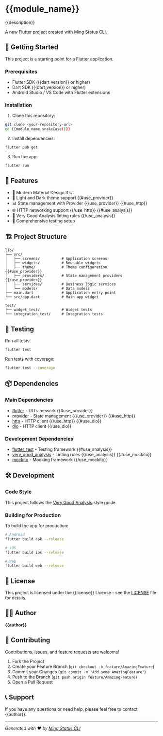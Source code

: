 # {{module_name}}

{{description}}

A new Flutter project created with Ming Status CLI.

## 🚀 Getting Started

This project is a starting point for a Flutter application.

### Prerequisites

- Flutter SDK ({{dart_version}} or higher)
- Dart SDK ({{dart_version}} or higher)
- Android Studio / VS Code with Flutter extensions

### Installation

1. Clone this repository:
```bash
git clone <your-repository-url>
cd {{module_name.snakeCase()}}
```

2. Install dependencies:
```bash
flutter pub get
```

3. Run the app:
```bash
flutter run
```

## 📱 Features

- 🎨 Modern Material Design 3 UI
- 🌙 Light and Dark theme support
{{#use_provider}}
- 📊 State management with Provider
{{/use_provider}}
{{#use_http}}
- 🌐 HTTP networking support
{{/use_http}}
{{#use_analysis}}
- 📝 Very Good Analysis linting rules
{{/use_analysis}}
- 🧪 Comprehensive testing setup

## 🏗️ Project Structure

```
lib/
├── src/
│   ├── screens/          # Application screens
│   ├── widgets/          # Reusable widgets
│   ├── theme/            # Theme configuration
{{#use_provider}}
│   ├── providers/        # State management providers
{{/use_provider}}
│   ├── services/         # Business logic services
│   └── models/           # Data models
├── main.dart             # Application entry point
└── src/app.dart          # Main app widget

test/
├── widget_test/          # Widget tests
└── integration_test/     # Integration tests
```

## 🧪 Testing

Run all tests:
```bash
flutter test
```

Run tests with coverage:
```bash
flutter test --coverage
```

## 📦 Dependencies

### Main Dependencies
- [flutter](https://flutter.dev/) - UI framework
{{#use_provider}}
- [provider](https://pub.dev/packages/provider) - State management
{{/use_provider}}
{{#use_http}}
- [http](https://pub.dev/packages/http) - HTTP client
{{/use_http}}
{{#use_dio}}
- [dio](https://pub.dev/packages/dio) - HTTP client
{{/use_dio}}

### Development Dependencies
- [flutter_test](https://flutter.dev/docs/testing) - Testing framework
{{#use_analysis}}
- [very_good_analysis](https://pub.dev/packages/very_good_analysis) - Linting rules
{{/use_analysis}}
{{#use_mockito}}
- [mockito](https://pub.dev/packages/mockito) - Mocking framework
{{/use_mockito}}

## 🛠️ Development

### Code Style

This project follows the [Very Good Analysis](https://pub.dev/packages/very_good_analysis) style guide.

### Building for Production

To build the app for production:

```bash
# Android
flutter build apk --release

# iOS
flutter build ios --release

# Web
flutter build web --release
```

## 📝 License

This project is licensed under the {{license}} License - see the [LICENSE](LICENSE) file for details.

## 👨‍💻 Author

**{{author}}**

## 🤝 Contributing

Contributions, issues, and feature requests are welcome!

1. Fork the Project
2. Create your Feature Branch (`git checkout -b feature/AmazingFeature`)
3. Commit your Changes (`git commit -m 'Add some AmazingFeature'`)
4. Push to the Branch (`git push origin feature/AmazingFeature`)
5. Open a Pull Request

## 📞 Support

If you have any questions or need help, please feel free to contact {{author}}.

---

*Generated with ❤️ by [Ming Status CLI](https://github.com/lgnorant-lu/ming-status-cli)* 